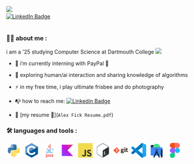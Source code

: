 <div id="header">
  <img src="https://images.unsplash.com/photo-1535551951406-a19828b0a76b?ixlib=rb-4.0.3&ixid=M3wxMjA3fDB8MHxwaG90by1wYWdlfHx8fGVufDB8fHx8fA%3D%3D&auto=format&fit=crop&w=866&q=80" width="400"/>
</div>

<div id="badges">
  <a href="https://www.linkedin.com/in/alexwfick/">
    <img src="https://img.shields.io/badge/LinkedIn-blue?style=for-the-badge&logo=linkedin&logoColor=white" alt="LinkedIn Badge"/>
  </a>
</div>
<div id="profilecounter">
  <img src="https://komarev.com/ghpvc/?username=afick&style=flat-square&color=blue" alt=""/>
</div>

### 🙋‍♂️ about me :

i am a '25 studying Computer Science at Dartmouth College <img src="https://upload.wikimedia.org/wikipedia/en/thumb/e/e4/Dartmouth_College_shield.svg/1200px-Dartmouth_College_shield.svg.png" width=30px>

- 🧭 i’m currently interning with PayPal 🎇

- :seedling: exploring human/ai interaction and sharing knowledge of algorithms

- :zap: in my free time, i play ultimate frisbee and do photography

- 📭 how to reach me: [![Linkedin Badge](https://img.shields.io/badge/-Connect-blue?style=flat&logo=Linkedin&logoColor=white)](https://www.linkedin.com/in/alexwfick/)
  
- :memo: [my resume :incoming_envelope:](`Alex Fick Resume.pdf`)

### 🛠️ languages and tools :
<div>
  <img src="https://github.com/devicons/devicon/blob/master/icons/python/python-original.svg" title="Python" **alt="Python" width="40" height="40"/>&nbsp;
  <img src="https://github.com/devicons/devicon/blob/master/icons/c/c-original.svg" title="C" **alt="C" width="40" height="40"/>&nbsp;
  <img src="https://github.com/devicons/devicon/blob/master/icons/java/java-original-wordmark.svg" title="Java" alt="Java" width="40" height="40"/>&nbsp;
  <img src="https://github.com/devicons/devicon/blob/master/icons/kotlin/kotlin-original.svg" title="Kotlin" alt="Kotlin" width="40" height="40"/>&nbsp;
  <img src="https://github.com/devicons/devicon/blob/master/icons/javascript/javascript-original.svg" title="JavaScript" alt="JavaScript" width="40" height="40"/>&nbsp;
  <img src="https://github.com/devicons/devicon/blob/master/icons/bash/bash-original.svg" title="Bash" alt="Bash" width="40" height="40"/>&nbsp;
  <img src="https://github.com/devicons/devicon/blob/master/icons/git/git-original-wordmark.svg" title="Git" **alt="Git" width="40" height="40"/>&nbsp;
  <img src="https://github.com/devicons/devicon/blob/master/icons/vscode/vscode-original.svg" title="VSCode" **alt="VSCode" width="40" height="40"/>&nbsp;
  <img src="https://github.com/devicons/devicon/blob/master/icons/androidstudio/androidstudio-original.svg" title="AndroidStudio" **alt="AndroidStudio" width="40" height="40"/>&nbsp;
  <img src="https://github.com/devicons/devicon/blob/master/icons/figma/figma-original.svg" title="Figma" **alt="Figma" width="40" height="40"/>&nbsp;
</div>
<!--
**afick/afick** is a ✨ _special_ ✨ repository because its `README.md` (this file) appears on your GitHub profile.

Here are some ideas to get you started:

- 🔭 I’m currently working on ...
- 🌱 I’m currently learning ...
- 👯 I’m looking to collaborate on ...
- 🤔 I’m looking for help with ...
- 💬 Ask me about ...
- 📫 How to reach me: ...
- 😄 Pronouns: ...
- ⚡ Fun fact: ...
-->
